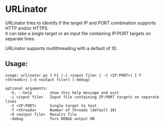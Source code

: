 # URLinator

URLinator tries to identify if the target IP and PORT combination supports HTTP and/or HTTPS.\
It can take a single target or an input file containing IP:PORT targets on separate lines.

URLinator supports multithreading with a default of 10.

## Usage:

```
usage: urlinator.py [-h] (-i <input file> | -t <IP:PORT>) [-T <threads>] [-O <output file>] [-debug]

optional arguments:
  -h, --help        show this help message and exit
  -i <input file>   Input file containing IP:PORT targets on separate lines
  -t <IP:PORT>      Single target to test
  -T <threads>      Number of threads (default 10)
  -O <output file>  Results file
  -debug            Turn DEBUG output ON
```